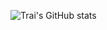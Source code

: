 ![Trai's GitHub stats](https://github-readme-stats.vercel.app/api?username=trai&theme=neon&show_icons=true)
